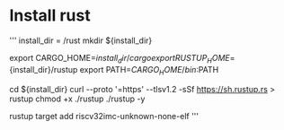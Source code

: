 # Install rust

'''
install_dir = /rust
mkdir ${install_dir}

export CARGO_HOME=${install_dir}/cargo
export RUSTUP_HOME=${install_dir}/rustup
export PATH=${CARGO_HOME}/bin:$PATH

cd ${install_dir}
curl --proto '=https' --tlsv1.2 -sSf https://sh.rustup.rs > rustup
chmod +x ./rustup
./rustup -y

rustup target add riscv32imc-unknown-none-elf
'''
